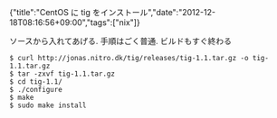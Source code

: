 {"title":"CentOS に tig をインストール","date":"2012-12-18T08:16:56+09:00","tags":["nix"]}

ソースから入れてあげる. 手順はごく普通. ビルドもすぐ終わる

    $ curl http://jonas.nitro.dk/tig/releases/tig-1.1.tar.gz -o tig-1.1.tar.gz
    $ tar -zxvf tig-1.1.tar.gz
    $ cd tig-1.1/
    $ ./configure
    $ make
    $ sudo make install
